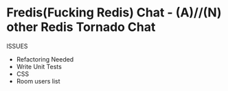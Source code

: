 Fredis(Fucking Redis) Chat - (A)//(N) other Redis Tornado Chat
=============

ISSUES
* Refactoring Needed
* Write Unit Tests
* CSS
* Room users list
